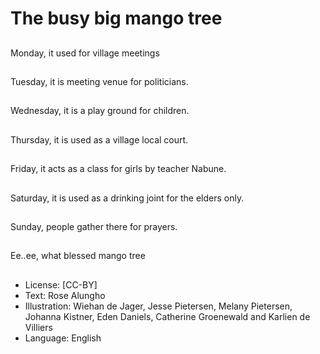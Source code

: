 # The busy big mango tree

##
Monday, it used for
village meetings

##
Tuesday, it is meeting venue for
politicians.

##
Wednesday, it is a play ground for
children.

##
Thursday, it is used as a village
local court.

##
Friday, it acts as a class
for girls by teacher
Nabune.

##
Saturday, it is used as a drinking
joint for the elders only.

##
Sunday, people gather there for
prayers.

##
Ee..ee, what blessed mango tree

##
* License: [CC-BY]
* Text: Rose Alungho
* Illustration: Wiehan de Jager, Jesse Pietersen, Melany Pietersen, Johanna Kistner, Eden Daniels, Catherine Groenewald and Karlien de Villiers
* Language: English
